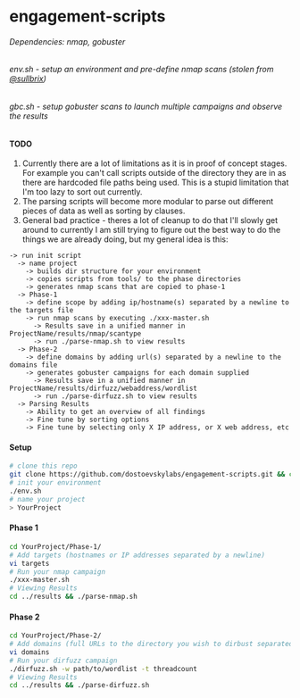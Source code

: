 # engagement-scripts
###### Dependencies: nmap, gobuster

###### env.sh - setup an environment and pre-define nmap scans (stolen from [@sullbrix](https://github.com/sullbrix/engagement-tools/blob/master/EH_Setup.sh))
###### gbc.sh - setup gobuster scans to launch multiple campaigns and observe the results

#### TODO
1.  Currently there are a lot of limitations as it is in proof of concept stages. For example you can't call scripts outside of the directory they are in as there are hardcoded file paths being used. This is a stupid limitation that I'm too lazy to sort out currently.
2.  The parsing scripts will become more modular to parse out different pieces of data as well as sorting by clauses.
3.  General bad practice - theres a lot of cleanup to do that I'll slowly get around to currently I am still trying to figure out the best way to do the things we are already doing, but my general idea is this:
```
-> run init script
  -> name project
    -> builds dir structure for your environment
    -> copies scripts from tools/ to the phase directories
    -> generates nmap scans that are copied to phase-1
  -> Phase-1
    -> define scope by adding ip/hostname(s) separated by a newline to the targets file
    -> run nmap scans by executing ./xxx-master.sh
      -> Results save in a unified manner in ProjectName/results/nmap/scantype
      -> run ./parse-nmap.sh to view results
  -> Phase-2
    -> define domains by adding url(s) separated by a newline to the domains file
    -> generates gobuster campaigns for each domain supplied
      -> Results save in a unified manner in ProjectName/results/dirfuzz/webaddress/wordlist
      -> run ./parse-dirfuzz.sh to view results
  -> Parsing Results
    -> Ability to get an overview of all findings
    -> Fine tune by sorting options
    -> Fine tune by selecting only X IP address, or X web address, etc
```

#### Setup
```bash
# clone this repo
git clone https://github.com/dostoevskylabs/engagement-scripts.git && cd engagement-scripts && chmod +x env.sh
# init your environment
./env.sh
# name your project
> YourProject
```

#### Phase 1
```bash
cd YourProject/Phase-1/
# Add targets (hostnames or IP addresses separated by a newline)
vi targets
# Run your nmap campaign
./xxx-master.sh
# Viewing Results
cd ../results && ./parse-nmap.sh
```

#### Phase 2
```bash
cd YourProject/Phase-2/
# Add domains (full URLs to the directory you wish to dirbust separated by a newline)
vi domains
# Run your dirfuzz campaign
./dirfuzz.sh -w path/to/wordlist -t threadcount
# Viewing Results
cd ../results && ./parse-dirfuzz.sh
```

